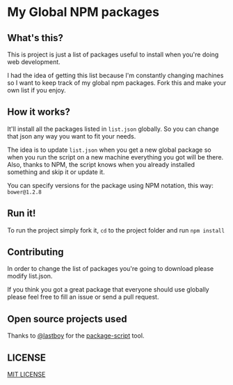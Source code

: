 # My Global NPM packages

## What's this?

This is project is just a list of packages useful to install when you're doing web development.

I had the idea of getting this list because I'm constantly changing machines so I want to keep track of my global npm packages.
Fork this and make your own list if you enjoy.

## How it works?

It'll install all the packages listed in `list.json` globally. So you can change that json any way you want to fit your needs.

The idea is to update `list.json` when you get a new global package so when you run the script on a new machine everything you got will be there. Also, thanks to NPM, the script knows when you already installed something and skip it or update it.

You can specify versions for the package using NPM notation, this way: `bower@1.2.8`

## Run it!

To run the project simply fork it, `cd` to the project folder and run `npm install`

## Contributing

In order to change the list of packages you're going to download please modify list.json.

If you think you got a great package that everyone should use globally please feel free to fill an issue or send a pull request.

## Open source projects used

Thanks to [@lastboy](https://github.com/lastboy/) for the [package-script](https://github.com/lastboy/package-script) tool.

## LICENSE

[MIT LICENSE](LICENSE.md)